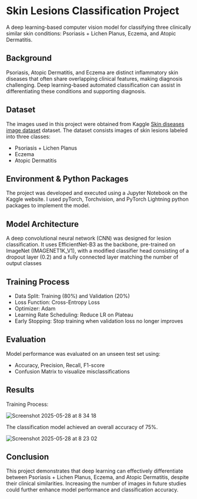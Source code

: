 # Skin Lesions Classification Project

A deep learning-based computer vision model for classifying three clinically similar skin conditions: Psoriasis + Lichen Planus, Eczema, and Atopic Dermatitis.

## Background

Psoriasis, Atopic Dermatitis, and Eczema are distinct inflammatory skin diseases that often share overlapping clinical features, making diagnosis challenging. 
Deep learning-based automated classification can assist in differentiating these conditions and supporting diagnosis.

## Dataset

The images used in this project were obtained from Kaggle [Skin diseases image dataset](https://www.kaggle.com/datasets/ismailpromus/skin-diseases-image-dataset) dataset. 
The dataset consists images of skin lesions labeled into three classes:

* Psoriasis + Lichen Planus
* Eczema
* Atopic Dermatitis
  

## Environment & Python Packages

The project was developed and executed using a Jupyter Notebook on the Kaggle website. 
I used pyTorch, Torchvision, and PyTorch Lightning python packages to implement the model.

## Model Architecture  

A deep convolutional neural network (CNN) was designed for lesion classification. It uses EfficientNet-B3 as the backbone, pre-trained on ImageNet (IMAGENET1K_V1), with a modified classifier head consisting of a dropout layer (0.2) and a fully connected layer matching the number of output classes

## Training Process

* Data Split: Training (80%) and Validation (20%)
* Loss Function: Cross-Entropy Loss
* Optimizer: Adam
* Learning Rate Scheduling: Reduce LR on Plateau
* Early Stopping: Stop training when validation loss no longer improves

## Evaluation

Model performance was evaluated on an unseen test set using:

* Accuracy, Precision, Recall, F1-score
* Confusion Matrix to visualize misclassifications

## Results 

Training Process:

![Screenshot 2025-05-28 at 8 34 18](https://github.com/user-attachments/assets/8d4954f3-9b08-4800-9d63-abbf115671cd)


The classification model achieved an overall accuracy of 75%.

![Screenshot 2025-05-28 at 8 23 02](https://github.com/user-attachments/assets/50161f88-73d2-4d20-a833-c101b0be5876)


## Conclusion

This project demonstrates that deep learning can effectively differentiate between Psoriasis + Lichen Planus, Eczema, and Atopic Dermatitis, despite their clinical similarities. Increasing the number of images in future studies could further enhance model performance and classification accuracy.

